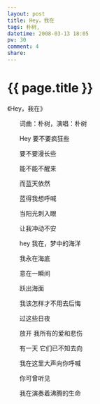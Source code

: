 ```yaml
---
layout: post
title: Hey，我在
tags: 朴树,
datetime: 2008-03-13 18:05
pv: 30
comment: 4
share: 
---
```


{{ page.title }}
================

 《Hey，我在》<p> </p><p>　　词曲：朴树，演唱：朴树</p><p>　　Hey 要不要疯狂些</p><p>　　要不要漫长些</p><p>　　能不能不醒来</p><p>　　而蓝天依然</p><p>　　蓝得我想呼喊</p><p>　　当阳光刺入眼</p><p>　　让我冲动不安</p><p>　　hey 我在，梦中的海洋</p><p>　　我永在海底</p><p>　　意在一瞬间</p><p>　　跃出海面</p><p>　　我该怎样才不用去后悔</p><p>　　过这些日夜</p><p>　　放开 我所有的爱和悲伤</p><p>　　有一天 它们已不知去向</p><p>　　我在这里大声向你呼喊</p><p>　　你可曾听见</p><p>　　我在演奏着沸腾的生命</p> 

